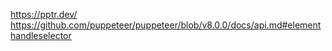 https://pptr.dev/
https://github.com/puppeteer/puppeteer/blob/v8.0.0/docs/api.md#elementhandleselector